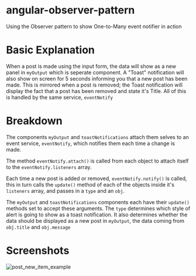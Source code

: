 # angular-observer-pattern
Using the Observer pattern to show One-to-Many event notifier in action

# Basic Explanation

When a post is made using the input form, the data will show as a new panel in `myOutput` which is seperate component. A "Toast" notification will also show on screen for 5 seconds informing you that a new post has been made. This is mirrored when a post is removed; the Toast notification will display the fact that a post has been removed and state it's Title. All of this is handled by the same service, `eventNotify`

# Breakdown

The components `myOutput` and `toastNotifications` attach them selves to an event service, `eventNotify`, which notifies them each time a change is made. 

The method `eventNotify.attach()` is called from each object to attach itself to the `eventNotify.listeners` array.

Each time a new post is added or removed, `eventNotify.notify()` is called, this in turn calls the `update()` method of each of the objects inside it's `listeners` array, and passes in a `type` and an `obj`.

The `myOutput` and `toastNotifications` components each have their `update()` methods set to accept these arguments.
The `type` determines which style of alert is going to show as a toast notification. It also determines whether the data should be displayed as a new post in `myOutput`, the data coming from `obj.title` and `obj.message`

# Screenshots

![post_new_item_example](https://cloud.githubusercontent.com/assets/2794355/22462192/39907326-e7a4-11e6-9fd7-d85828bb5ed9.png)
